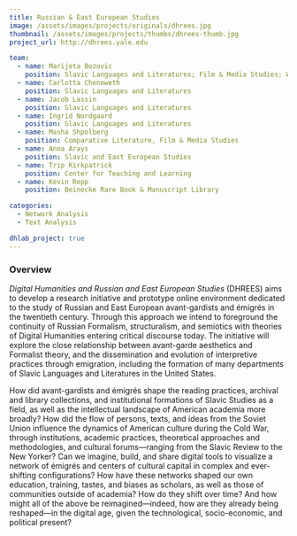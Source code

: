 ```yaml
---
title: Russian & East European Studies
image: /assets/images/projects/originals/dhrees.jpg
thumbnail: /assets/images/projects/thumbs/dhrees-thumb.jpg
project_url: http://dhrees.yale.edu  

team:
  - name: Marijeta Bozovic
    position: Slavic Languages and Literatures; Film & Media Studies; Women's, Gender, & Sexuality Studies; Principal Investigator
  - name: Carlotta Chenoweth
    position: Slavic Languages and Literatures
  - name: Jacob Lassin
    position: Slavic Languages and Literatures
  - name: Ingrid Nordgaard
    position: Slavic Languages and Literatures
  - name: Masha Shpolberg
    position: Comparative Literature, Film & Media Studies
  - name: Anna Arays
    position: Slavic and East European Studies
  - name: Trip Kirkpatrick
    position: Center for Teaching and Learning
  - name: Kevin Repp
    position: Beinecke Rare Book & Manuscript Library

categories:
  - Network Analysis
  - Text Analysis

dhlab_project: true
---
```


### Overview

*Digital Humanities and Russian and East European Studies* (DHREES) aims to develop a research initiative and prototype online environment dedicated to the study of Russian and East European avant-gardists and émigrés in the twentieth century. Through this approach we intend to foreground the continuity of Russian Formalism, structuralism, and semiotics with theories of Digital Humanities entering critical discourse today. The initiative will explore the close relationship between avant-garde aesthetics and Formalist theory, and the dissemination and evolution of interpretive practices through emigration, including the formation of many departments of Slavic Languages and Literatures in the United States.

How did avant-gardists and émigrés shape the reading practices, archival and library collections, and institutional formations of Slavic Studies as a field, as well as the intellectual landscape of American academia more broadly? How did the flow of persons, texts, and ideas from the Soviet Union influence the dynamics of American culture during the Cold War, through institutions, academic practices, theoretical approaches and methodologies, and cultural forums—ranging from the Slavic Review to the New Yorker? Can we imagine, build, and share digital tools to visualize a network of émigrés and centers of cultural capital in complex and ever-shifting configurations? How have these networks shaped our own education, training, tastes, and biases as scholars, as well as those of communities outside of academia? How do they shift over time? And how might all of the above be reimagined—indeed, how are they already being reshaped—in the digital age, given the technological, socio-economic, and political present?